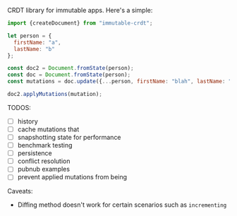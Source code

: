 CRDT library for immutable apps. Here's a simple:

```javascript
import {createDocument} from "immutable-crdt";

let person = {
  firstName: "a",
  lastName: "b"
};

const doc2 = Document.fromState(person);
const doc = Document.fromState(person);
const mutations = doc.update({...person, firstName: "blah", lastName: "blah"});

doc2.applyMutations(mutation);
```


TODOS:

- [ ] history
- [ ] cache mutations that
- [ ] snapshotting state for performance
- [ ] benchmark testing
- [ ] persistence
- [ ] conflict resolution
- [ ] pubnub examples
- [ ] prevent applied mutations from being 

Caveats:

- Diffing method doesn't work for certain scenarios such as `incrementing`